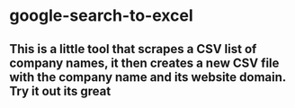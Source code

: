 # google-search-to-excel

## This is a little tool that scrapes a CSV list of company names, it then creates a new CSV file with the company name and its website domain. Try it out its great
